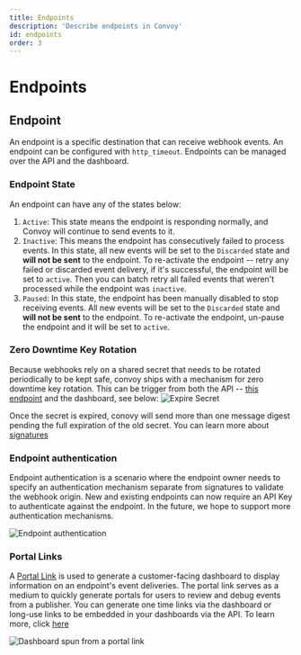 ```yaml
---
title: Endpoints
description: 'Describe endpoints in Convoy'
id: endpoints
order: 3
---
```


Endpoints
======

## Endpoint

An endpoint is a specific destination that can receive webhook events. An endpoint can be configured with `http_timeout`. Endpoints can be managed over the API and the dashboard.

### Endpoint State
An endpoint can have any of the states below:
1. `Active`: This state means the endpoint is responding normally, and Convoy will continue to send events to it.
2. `Inactive`: This means the endpoint has consecutively failed to process events. In this state, all new events will be set to the `Discarded` state and **will not be sent** to the endpoint. To re-activate the endpoint -- retry any failed or discarded event delivery, if it's successful, the endpoint will be set to `active`. Then you can batch retry all failed events that weren't processed while the endpoint was `inactive`.
3. `Paused`: In this state, the endpoint has been manually disabled to stop receiving events. All new events will be set to the `Discarded` state and **will not be sent** to the endpoint. To re-activate the endpoint, un-pause the endpoint and it will be set to `active`.

### Zero Downtime Key Rotation
Because webhooks rely on a shared secret that needs to be rotated periodically to be kept safe, convoy ships with a mechanism for zero downtime key rotation. This can be trigger from both the API -- [this endpoint](https://convoy.readme.io/reference/put_api-v1-projects-projectid-endpoints-endpointid-expire-secret) and the dashboard, see below:
![Expire Secret](/docs-assets/expire-secret.png)

Once the secret is expired, conovy will send more than one message digest pending the full expiration of the old secret. You can learn more about [signatures](/docs/manual/signatures)

### Endpoint authentication

Endpoint authentication is a scenario where the endpoint owner needs to specify an authentication mechanism separate from signatures to validate the webhook origin. New and existing endpoints can now require an API Key to authenticate against the endpoint. In the future, we hope to support more authentication mechanisms.

![Endpoint authentication](/docs-assets/endpoint-auth.png)

### Portal Links

A [Portal Link](/docs/manual/portal-link) is used to generate a customer-facing dashboard to display information on an endpoint's event deliveries. The portal link serves as a medium to quickly generate portals for users to review and debug events from a publisher. You can generate one time links via the dashboard or long-use links to be embedded in your dashboards via the API. To learn more, click [here](/docs/manual/portal-link)

![Dashboard spun from a portal link](/docs-assets/portal-event-deliveries.png)
